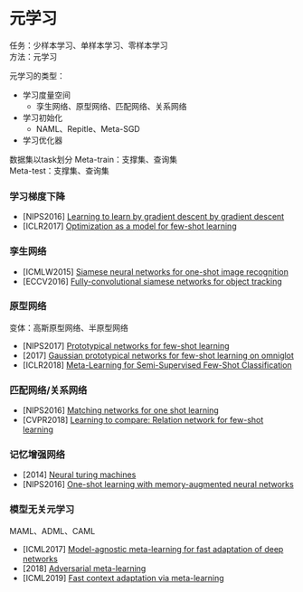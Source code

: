# 元学习
任务：少样本学习、单样本学习、零样本学习  
方法：元学习
  
元学习的类型：
- 学习度量空间
  - 孪生网络、原型网络、匹配网络、关系网络
- 学习初始化
  - NAML、Repitle、Meta-SGD
- 学习优化器

数据集以task划分 
Meta-train：支撑集、查询集  
Meta-test：支撑集、查询集  
  
### 学习梯度下降
- [NIPS2016] [Learning to learn by gradient descent by gradient descent](https://arxiv.org/abs/1606.04474)
- [ICLR2017] [Optimization as a model for few-shot learning](https://openreview.net/pdf?id=rJY0-Kcll)

### 孪生网络
- [ICMLW2015] [Siamese neural networks for one-shot image recognition](http://www.cs.toronto.edu/~gkoch/files/msc-thesis.pdf)
- [ECCV2016] [Fully-convolutional siamese networks for object tracking](https://arxiv.org/abs/1606.09549)

### 原型网络
变体：高斯原型网络、半原型网络
- [NIPS2017] [Prototypical networks for few-shot learning](https://arxiv.org/abs/1703.05175)
- [2017] [Gaussian prototypical networks for few-shot learning on omniglot](https://arxiv.org/abs/1708.02735)
- [ICLR2018] [Meta-Learning for Semi-Supervised Few-Shot Classification](https://arxiv.org/abs/1803.00676)

### 匹配网络/关系网络
- [NIPS2016] [Matching networks for one shot learning](https://arxiv.org/abs/1606.04080)
- [CVPR2018] [Learning to compare: Relation network for few-shot learning](https://arxiv.org/abs/1711.06025)

### 记忆增强网络
- [2014] [Neural turing machines](https://arxiv.org/abs/1410.5401)
- [NIPS2016] [One-shot learning with memory-augmented neural networks](https://arxiv.org/abs/1605.06065)

### 模型无关元学习
MAML、ADML、CAML
- [ICML2017] [Model-agnostic meta-learning for fast adaptation of deep networks](https://arxiv.org/abs/1703.03400)
- [2018] [Adversarial meta-learning](https://arxiv.org/abs/1806.03316)
- [ICML2019] [Fast context adaptation via meta-learning](https://arxiv.org/abs/1810.03642)